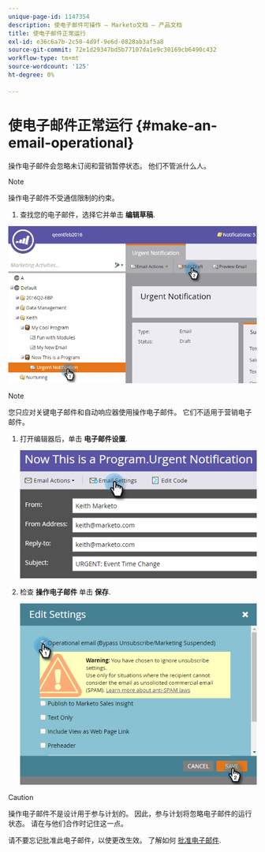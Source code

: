 ```yaml
---
unique-page-id: 1147354
description: 使电子邮件可操作 — Marketo文档 — 产品文档
title: 使电子邮件正常运行
exl-id: e36c6a7b-2c50-4d9f-9e6d-0828ab3af5a8
source-git-commit: 72e1d29347bd5b77107da1e9c30169cb6490c432
workflow-type: tm+mt
source-wordcount: '125'
ht-degree: 0%

---
```


# 使电子邮件正常运行 {#make-an-email-operational}

操作电子邮件会忽略未订阅和营销暂停状态。 他们不管派什么人。

>[!NOTE]
>
>操作电子邮件不受通信限制的约束。

1. 查找您的电子邮件，选择它并单击 **编辑草稿**.

![](assets/one-1.png)

>[!NOTE]
>
>您只应对关键电子邮件和自动响应器使用操作电子邮件。 它们不适用于营销电子邮件。

1. 打开编辑器后，单击 **电子邮件设置**.

   ![](assets/two-1.png)

1. 检查 **操作电子邮件** 单击 **保存**.

   ![](assets/three.png)

>[!CAUTION]
>
>操作电子邮件不是设计用于参与计划的。 因此，参与计划将忽略电子邮件的运行状态。 请在与他们合作时记住这一点。

请不要忘记批准此电子邮件，以使更改生效。 了解如何  [批准电子邮件](/help/marketo/product-docs/email-marketing/general/creating-an-email/approve-an-email.md).
